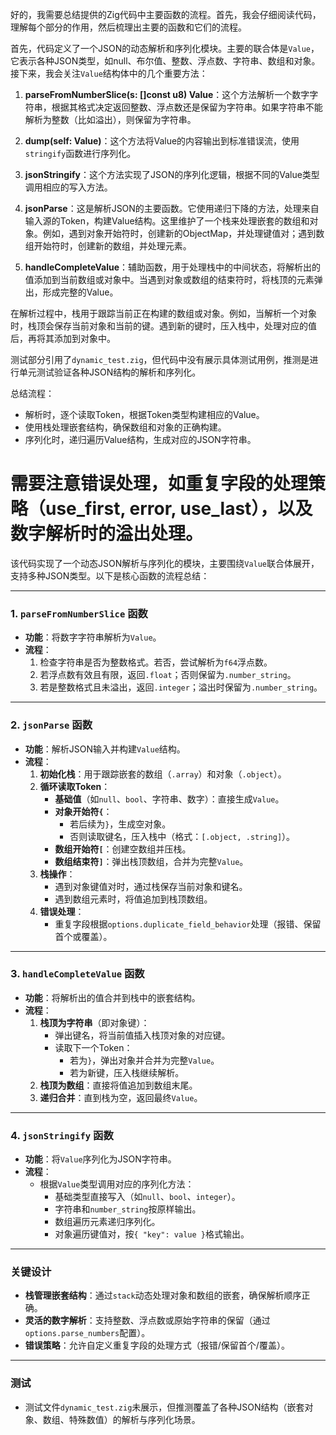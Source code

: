 好的，我需要总结提供的Zig代码中主要函数的流程。首先，我会仔细阅读代码，理解每个部分的作用，然后梳理出主要的函数和它们的流程。

首先，代码定义了一个JSON的动态解析和序列化模块。主要的联合体是`Value`，它表示各种JSON类型，如null、布尔值、整数、浮点数、字符串、数组和对象。接下来，我会关注`Value`结构体中的几个重要方法：

1. **parseFromNumberSlice(s: []const u8) Value**：这个方法解析一个数字字符串，根据其格式决定返回整数、浮点数还是保留为字符串。如果字符串不能解析为整数（比如溢出），则保留为字符串。

2. **dump(self: Value)**：这个方法将Value的内容输出到标准错误流，使用`stringify`函数进行序列化。

3. **jsonStringify**：这个方法实现了JSON的序列化逻辑，根据不同的Value类型调用相应的写入方法。

4. **jsonParse**：这是解析JSON的主要函数。它使用递归下降的方法，处理来自输入源的Token，构建Value结构。这里维护了一个栈来处理嵌套的数组和对象。例如，遇到对象开始符时，创建新的ObjectMap，并处理键值对；遇到数组开始符时，创建新的数组，并处理元素。

5. **handleCompleteValue**：辅助函数，用于处理栈中的中间状态，将解析出的值添加到当前数组或对象中。当遇到对象或数组的结束符时，将栈顶的元素弹出，形成完整的Value。

在解析过程中，栈用于跟踪当前正在构建的数组或对象。例如，当解析一个对象时，栈顶会保存当前对象和当前的键。遇到新的键时，压入栈中，处理对应的值后，再将其添加到对象中。

测试部分引用了`dynamic_test.zig`，但代码中没有展示具体测试用例，推测是进行单元测试验证各种JSON结构的解析和序列化。

总结流程：
- 解析时，逐个读取Token，根据Token类型构建相应的Value。
- 使用栈处理嵌套结构，确保数组和对象的正确构建。
- 序列化时，递归遍历Value结构，生成对应的JSON字符串。

需要注意错误处理，如重复字段的处理策略（use_first, error, use_last），以及数字解析时的溢出处理。
================================================
该代码实现了一个动态JSON解析与序列化的模块，主要围绕`Value`联合体展开，支持多种JSON类型。以下是核心函数的流程总结：

---

### **1. `parseFromNumberSlice` 函数**
- **功能**：将数字字符串解析为`Value`。
- **流程**：
  1. 检查字符串是否为整数格式。若否，尝试解析为`f64`浮点数。
  2. 若浮点数有效且有限，返回`.float`；否则保留为`.number_string`。
  3. 若是整数格式且未溢出，返回`.integer`；溢出时保留为`.number_string`。

---

### **2. `jsonParse` 函数**
- **功能**：解析JSON输入并构建`Value`结构。
- **流程**：
  1. **初始化栈**：用于跟踪嵌套的数组（`.array`）和对象（`.object`）。
  2. **循环读取Token**：
     - **基础值**（如`null`、`bool`、字符串、数字）：直接生成`Value`。
     - **对象开始符`{`**：
       - 若后续为`}`，生成空对象。
       - 否则读取键名，压入栈中（格式：`[.object, .string]`）。
     - **数组开始符`[`**：创建空数组并压栈。
     - **数组结束符`]`**：弹出栈顶数组，合并为完整`Value`。
  3. **栈操作**：
     - 遇到对象键值对时，通过栈保存当前对象和键名。
     - 遇到数组元素时，将值追加到栈顶数组。
  4. **错误处理**：
     - 重复字段根据`options.duplicate_field_behavior`处理（报错、保留首个或覆盖）。

---

### **3. `handleCompleteValue` 函数**
- **功能**：将解析出的值合并到栈中的嵌套结构。
- **流程**：
  1. **栈顶为字符串**（即对象键）：
     - 弹出键名，将当前值插入栈顶对象的对应键。
     - 读取下一个Token：
       - 若为`}`，弹出对象并合并为完整`Value`。
       - 若为新键，压入栈继续解析。
  2. **栈顶为数组**：直接将值追加到数组末尾。
  3. **递归合并**：直到栈为空，返回最终`Value`。

---

### **4. `jsonStringify` 函数**
- **功能**：将`Value`序列化为JSON字符串。
- **流程**：
  - 根据`Value`类型调用对应的序列化方法：
    - 基础类型直接写入（如`null`、`bool`、`integer`）。
    - 字符串和`number_string`按原样输出。
    - 数组遍历元素递归序列化。
    - 对象遍历键值对，按`{ "key": value }`格式输出。

---

### **关键设计**
- **栈管理嵌套结构**：通过`stack`动态处理对象和数组的嵌套，确保解析顺序正确。
- **灵活的数字解析**：支持整数、浮点数或原始字符串的保留（通过`options.parse_numbers`配置）。
- **错误策略**：允许自定义重复字段的处理方式（报错/保留首个/覆盖）。

---

### **测试**
- 测试文件`dynamic_test.zig`未展示，但推测覆盖了各种JSON结构（嵌套对象、数组、特殊数值）的解析与序列化场景。